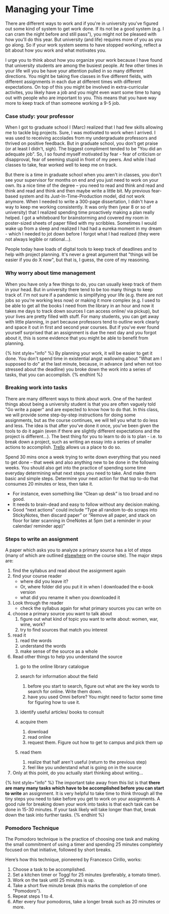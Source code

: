 # Managing your Time

There are different ways to work and if you're in university you've figured out some kind of system to get work done. If its not be a good system \(e.g. I can cram the night before and still pass"\), you might not be pleased with how you'll do this year. But university \(and life\) requires more of you as you go along. So if your work system seems to have stopped working, reflect a bit about how you work and what motivates you. 

I urge you to think about how you organize your work because I have found that university students are among the busiest people. At few other times in your life will you be have your attention pulled in so many different directions. You might be taking five classes in five different fields, with different assignments in each due at different times with different expectations. On top of this you might be involved in extra-curricular activites, you likely have a job and you might even want some time to hang out with people who are important to you. This means that you have way more to keep track of than someone working a 9-5 job.

### Case study: your professor

When I got to graduate school I \(Marc\) realized that I had few skills allowing me to tackle big projects. Sure, I was motivated to work when I arrived. I was used to receiving accolades from my undergraduate professors and thrived on positive feedback. But in graduate school, you don't get praise \(or at least I didn't, sigh\). The biggest compliment tended to be "You did an adequate job". So, I so found myself motivated by fear - fear of criticism or disapproval, fear of seeming stupid in front of my peers. And while I had classes to take, fear worked well to keep me on track. 

But there is a time in graduate school when you aren't in classes, you don't see your supervisor for months on end and you just need to work on your own. Its a nice time of the degree – you need to read and think and read and think and read and think and then maybe write a little bit. My previous fear-based system and its Just-In-Time-Production model, did not work anymore. When I needed to write a 300-page dissertation, I didn't have a way to keep me working consistently. It was only then \(year 8 or so of university\) that I realized spending time proactively making a plan really helped. I got a whiteboard for brainstorming and covered my room in poster-sized sheets of paper filled with my scribbles. Sometimes I would wake up from a sleep and realized I had had a eureka moment in my dream - which I needed to jot down before I forgot what I had realized \(they were not always legible or rational...\). 

People today have loads of digital tools to keep track of deadlines and to help with project planning. It's never a great argument that "things will be easier if you do X now", but that is, I guess, the core of my reasoning. 

### Why worry about time management

When you have only a few things to do, you can usually keep track of them in your head. But in university there tend to be too many things to keep track of. I'm not sure if a pandemic is simplifying your life \(e.g. there are not jobs so you're working less now\) or making it more complex \(e.g. I used to be able to get all the books I need from the library in an hour and now it takes me days to track down sources I can access online/ via pickup\), but your lives are pretty filled with stuff. For many students, you can get away with little planning, in part because professors tend to outline work clearly and space it out in first and second year courses. But if you've ever found yourself surprised that an assignment is due the next day and you forgot about it, this is some evidence that you might be able to benefit from planning.

{% hint style="info" %}
By planning your work, it will be easier to get it done. You don't spend time in existential angst wallowing about "What am I supposed to do" at the last minute, because, in advance \(and when not too stressed about the deadline\) you broke down the work into a series of tasks, that you can accomplish. 
{% endhint %}

### Breaking work into tasks

There are many different ways to think about work. One of the hardest things about being a university student is that you are often vaguely told "Go write a paper" and are expected to know how to do that. In this class, we will provide some step-by-step instructions for doing some assignments, but as the course continues, we will tell you what to do less and less. The idea is that after you've done it once, you've been given the tools to do it again \(even if there are slightly different expectations and the project is different...\). The best thing for you to learn to do is to plan - i.e. to break down a project, such as writing an essay into a series of smaller actions to accomplish. [Trello](./) allows us a place to do so. 

Spend 30 mins once a week trying to write down everything that you need to get done – that week and also anything new to be done in the following weeks. You should also get into the practice of spending some time everyday determining what next steps you need to take. And make them basic and simple steps. Determine your next action for that top to-do that consumes 20 minutes or less, then take it.

* For instance, even something like “Clean up desk” is too broad and no good.  
* It needs to brain-dead and easy to follow without any decision making. 
* Good “next actions” could include “Type all random to-do scraps into StickyNotes, then discard paper” or “Remove all paper, and stack on floor for later scanning in OneNotes at 5pm \(set a reminder in your calendar/ reminder app\)”

### Steps to write an assignment

A paper which asks you to analyze a primary source has a lot of steps \(many of which are outlined [elsewhere](../../practical-exercises/anatomy-of-a-primary-source/) on the course site\). The major steps are:

1. find the syllabus and read about the assignment again
2. find your course reader
   * where did you leave it?
   * Or, where folder did you put it in when I downloaded the e-book version
   * what did you rename it when you downloaded it 
3. Look through the reader
   * check the syllabus again for what primary sources you can write on
4. choose a primary source you want to talk about
   1. figure out what kind of topic you want to write about: women, war, wine, work?
   2. try to find sources that match you interest
5. read it
   1. read the words
   2. understand the words
   3. make sense of the source as a whole
6. Read other things to help you understand the source
   1. go to the online library catalogue
   2. search for information about the field
      1. before you start to search, figure out what are the key words to search for online. Write them down. 
      2. have you used Omni before? You might need to factor some time for figuring how to use it. 
   3. identify useful articles/ books to consult
   4. acquire them
      1. download
      2. read online
      3. request them. Figure out how to get to campus and  pick them up
   5. read them

      1. realize that half aren't useful \(return to the previous step\)
      2. feel like you understand what is going on in the source
7. Only at this point, do you actually start thinking about writing...

{% hint style="info" %}
The important take away from this list is that **there are many many tasks which have to be accomplished before you can start to write** an assignment. It is very helpful to take time to think through all the tiny steps you need to take before you get to work on your assignments. A good rule for breaking down your work into tasks is that each task can be done in 15-30 minutes. If your task likely will take longer than that, break down the task into further tasks. 
{% endhint %}

### Pomodoro Technique

The Pomodoro technique is the practice of choosing one task and making the small commitment of using a timer and spending 25 minutes completely focused on that initiative, followed by short breaks.

Here’s how this technique, pioneered by Francesco Cirillo, works:

1. Choose a task to be accomplished.
2. Set a kitchen timer or Toggl for 25 minutes \(preferably, a tomato timer\).
3. Work on the task until 25 minutes is up.
4. Take a short five minute break \(this marks the completion of one "Pomodoro"\).
5. Repeat steps 1 to 4.
6. After every four pomodoros, take a longer break such as 20 minutes or more.

